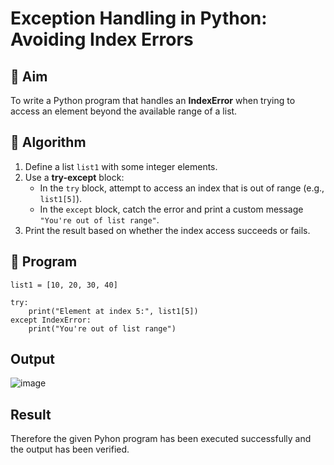 # Exception Handling in Python: Avoiding Index Errors

## 🎯 Aim
To write a Python program that handles an **IndexError** when trying to access an element beyond the available range of a list.

## 🧠 Algorithm
1. Define a list `list1` with some integer elements.
2. Use a **try-except** block:
   - In the `try` block, attempt to access an index that is out of range (e.g., `list1[5]`).
   - In the `except` block, catch the error and print a custom message `"You're out of list range"`.
3. Print the result based on whether the index access succeeds or fails.

## 🧾 Program
```
list1 = [10, 20, 30, 40]

try:
    print("Element at index 5:", list1[5])
except IndexError:
    print("You're out of list range")

```

## Output
![image](https://github.com/user-attachments/assets/4455f496-02fc-4190-8293-ec66ba629452)

## Result
Therefore the given Pyhon program has been executed successfully and the output has been verified.
